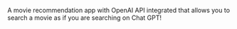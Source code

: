 A movie recommendation app with OpenAI API integrated that allows you to search a movie as if you are searching on Chat GPT!
